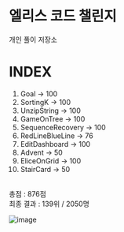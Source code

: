 # 엘리스 코드 챌린지
개인 풀이 저장소

# INDEX
1. Goal -> 100
2. SortingK -> 100
3. UnzipString -> 100
4. GameOnTree -> 100
5. SequenceRecovery -> 100
6. RedLineBlueLine -> 76
7. EditDashboard -> 100
8. Advent -> 50
9. EliceOnGrid -> 100
10. StairCard -> 50
<br>
총점 : 876점<br>
최종 결과 : 139위 / 2050명

![image](https://github.com/user-attachments/assets/5393d845-1c57-4ded-aa3b-4fe0dd58c355)

